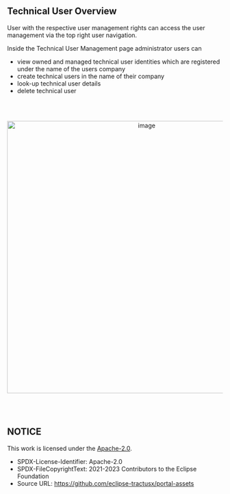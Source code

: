 ## Technical User Overview

User with the respective user management rights can access the user management via the top right user navigation.

Inside the Technical User Management page administrator users can

- view owned and managed technical user identities which are registered under the name of the users company
- create technical users in the name of their company
- look-up technical user details
- delete technical user

<br>
<br>

<p align="center">
<img width="636" alt="image" src="https://github.com/catenax-ng/tx-portal-assets/assets/94133633/f1a6c5bb-5e5d-42dd-bc88-c8bc1c301faa">
</p>
<br>
<br>

## NOTICE

This work is licensed under the [Apache-2.0](https://www.apache.org/licenses/LICENSE-2.0).

- SPDX-License-Identifier: Apache-2.0
- SPDX-FileCopyrightText: 2021-2023 Contributors to the Eclipse Foundation
- Source URL: https://github.com/eclipse-tractusx/portal-assets
